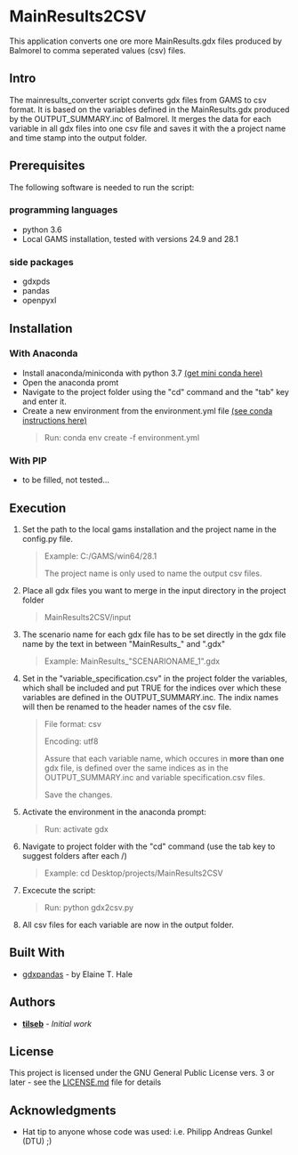 # MainResults2CSV

This application converts one ore more MainResults.gdx files produced by Balmorel to comma seperated values (csv) files.

## Intro

The mainresults_converter script converts gdx files from GAMS to csv format. 
It is based on the variables defined in the MainResults.gdx produced by the OUTPUT_SUMMARY.inc of Balmorel.
It merges the data for each variable in all gdx files into one csv file and saves it with the a project name and time stamp into the output folder.


## Prerequisites

The following software is needed to run the script:

### programming languages
- python 3.6
- Local GAMS installation, tested with versions 24.9 and 28.1

### side packages
- gdxpds
- pandas
- openpyxl


## Installation

### With Anaconda
- Install anaconda/miniconda with python 3.7 [(get mini conda here)](https://docs.conda.io/en/latest/miniconda.html)
- Open the anaconda promt
- Navigate to the project folder using the "cd" command and the "tab" key and enter it.
- Create a new environment from the environment.yml file [(see conda instructions here)](https://docs.conda.io/projects/conda/en/latest/user-guide/tasks/manage-environments.html#creating-an-environment-from-an-environment-yml-file)
	> Run: conda env create -f environment.yml

### With PIP
- to be filled, not tested...


## Execution

1. Set the path to the local gams installation and the project name in the config.py file.
	> Example: C:/GAMS/win64/28.1
	>
	> The project name is only used to name the output csv files.
	
2. Place all gdx files you want to merge in the input directory in the project folder
	> MainResults2CSV/input
	
3. The scenario name for each gdx file has to be set directly in the gdx file name by the text in between "MainResults_" and ".gdx"
	> Example: MainResults_"SCENARIONAME_1".gdx
4. Set in the "variable_specification.csv" in the project folder the variables, which shall be included and put TRUE for the indices over which these variables are defined in the OUTPUT_SUMMARY.inc. The indix names will then be renamed to the header names of the csv file.
	> File format: csv
	>
	> Encoding: utf8
	>
	> Assure that each variable name, which occures in __more than one__ gdx file, is defined over the same indices as in the OUTPUT_SUMMARY.inc and variable specification.csv files.
	>
	> Save the changes.
	
5. Activate the environment in the anaconda prompt:
	> Run: activate gdx
	
6. Navigate to project folder with the "cd" command (use the tab key to suggest folders after each /)
	> Example: cd Desktop/projects/MainResults2CSV
	
7. Excecute the script:
	> Run: python gdx2csv.py
	
8. All csv files for each variable are now in the output folder.


## Built With

* [gdxpandas](https://pypi.org/project/gdxpds/) - by Elaine T. Hale


## Authors

* **[tilseb](mailto:tilseb@dtu.dk)** - *Initial work*


## License

This project is licensed under the GNU General Public License vers. 3 or later - see the [LICENSE.md](LICENSE.md) file for details


## Acknowledgments

* Hat tip to anyone whose code was used: i.e. Philipp Andreas Gunkel (DTU) ;)

